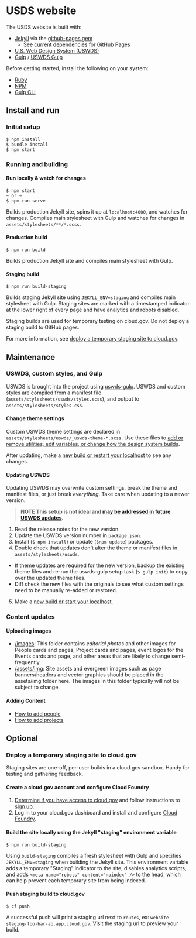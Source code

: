 # USDS website

The USDS website is built with:

- [Jekyll](https://jekyllrb.com/) via the [github-pages gem](https://rubygems.org/gems/github-pages)
  - See [current dependencies](https://pages.github.com/versions/) for GitHub Pages
- [U.S. Web Design System (USWDS)](https://designsystem.digital.gov/)
- [Gulp](https://gulpjs.com/) / [USWDS Gulp](https://github.com/uswds/uswds-gulp)

Before getting started, install the following on your system:

- [Ruby](https://www.ruby-lang.org/en/documentation/installation/)
- [NPM](https://github.com/npm/cli)
- [Gulp CLI](https://gulpjs.com/docs/en/getting-started/quick-start)

## Install and run

### Initial setup
```
$ npm install
$ bundle install
$ npm start
```

### Running and building
#### Run locally & watch for changes
```
$ npm start
~ or ~
$ npm run serve
```
Builds production Jekyll site, spins it up at `localhost:4000`, and watches for changes. Compiles main stylesheet with Gulp and watches for changes in `assets/stylesheets/**/*.scss`.

#### Production build
```
$ npm run build
```
 Builds production Jekyll site and compiles main stylesheet with Gulp.  

#### Staging build
```
$ npm run build-staging
```
Builds staging Jekyll site using `JEKYLL_ENV=staging` and compiles main stylesheet with Gulp. Staging sites are marked with a timestamped indicator at the lower right of every page and have analytics and robots disabled.

Staging builds are used for temporary testing on cloud.gov. Do not deploy a staging build to GitHub pages.

For more information, see [deploy a temporary staging site to cloud.gov](#deploy-a-temporary-staging-site-to-cloudgov).

## Maintenance

### USWDS, custom styles, and Gulp

USWDS is brought into the project using [uswds-gulp](https://github.com/uswds/uswds-gulp). USWDS and custom styles are compiled from a manifest file (`assets/stylesheets/uswds/styles.scss`), and output to `assets/stylesheets/styles.css`.

#### Change theme settings

Custom USWDS theme settings are declared in `assets/stylesheets/uswds/_uswds-theme-*.scss`. Use these files to [add or remove utilities, edit variables, or change how the design system builds](https://designsystem.digital.gov/documentation/settings/).

After updating, make a [new build or restart your localhost](#running-and-building) to see any changes.

#### Updating USWDS

Updating USWDS may overwrite custom settings, break the theme and manifest files, or just break _everything_. Take care when updating to a newer version.

> **NOTE This setup is not ideal and [may be addressed in future USWDS updates](https://github.com/uswds/uswds/issues/4152).**

1. Read the release notes for the new version.
2. Update the USWDS version number in `package.json`.
3. Install (`$ npm install`) or update (`$npm update`) packages.
4. Double check that updates don't alter the theme or manifest files in `assets/stylesheets/uswds`.

  - If theme updates are required for the new version, backup the existing theme files and re-run the uswds-gulp setup task (`$ gulp init`) to copy over the updated theme files.
 - Diff check the new files with the originals to see what custom settings need to be manually re-added or restored.

5. Make a [new build or start your localhost](#running-and-building).

### Content updates

#### Uploading images
- [/images](https://github.com/usds/website/tree/master/images): This folder contains *editorial photos* and other images for People cards and pages, Project cards and pages, event logos for the Events cards and page, and other areas that are likely to change semi-frequently.
- [/assets/img](https://github.com/usds/website/tree/master/assets/img): Site assets and evergreen images such as page banners/headers and vector graphics should be placed in the assets/img folder here. The images in this folder typically will not be subject to change.

#### Adding Content
* [How to add people](https://github.com/usds/website/wiki/Adding-People-(carousel-and-pages))
* [How to add projects](https://github.com/usds/website/wiki/Adding-projects-(carousel-and-pages))

## Optional

### Deploy a temporary staging site to cloud.gov

Staging sites are one-off, per-user builds in a cloud.gov sandbox. Handy for testing and gathering feedback.

#### Create a cloud.gov account and configure Cloud Foundry

1. [Determine if you have access to cloud.gov](https://cloud.gov/docs/getting-started/accounts/) and follow instructions to [sign up](https://cloud.gov/docs/getting-started/setup/).
2. Log in to your cloud.gov dashboard and install and configure [Cloud Foundry](https://cloud.gov/docs/getting-started/setup/).

#### Build the site locally using the Jekyll "staging" environment variable

```
$ npm run build-staging
```
 Using `build-staging` compiles a fresh stylesheet with Gulp and specifies `JEKYLL_ENV=staging` when building the Jekyll site. This environment variable adds a temporary "Staging" indicator to the site, disables analytics scripts, and adds `<meta name="robots" content="noindex" />` to the head, which can help prevent each temporary site from being indexed.

#### Push staging build to cloud.gov

```
$ cf push
```
A successful push will print a staging url next to `routes`, ex: `website-staging-foo-bar-ab.app.cloud.gov`. Visit the staging url to preview your build.
